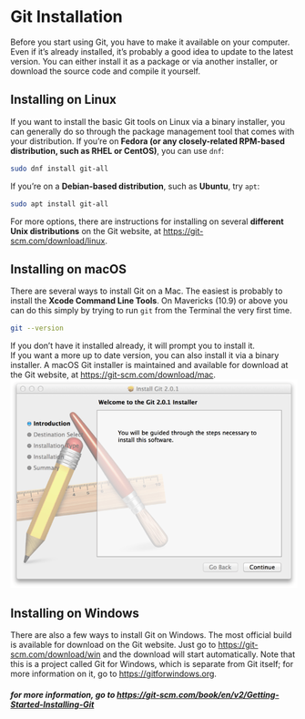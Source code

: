 # Git Installation
Before you start using Git, you have to make it available on your computer. Even if it’s already installed, it’s probably a good idea to update to the latest version. You can either install it as a package or via another installer, or download the source code and compile it yourself.

## Installing on Linux
If you want to install the basic Git tools on Linux via a binary installer, you can generally do so through the package management tool that comes with your distribution. If you’re on **Fedora (or any closely-related RPM-based distribution, such as RHEL or CentOS)**, you can use ```dnf```:
```bash 
sudo dnf install git-all
```
If you’re on a **Debian-based distribution**, such as **Ubuntu**, try ```apt```:
```bash 
sudo apt install git-all
```
For more options, there are instructions for installing on several **different Unix distributions** on the Git website, at https://git-scm.com/download/linux.


## Installing on macOS
There are several ways to install Git on a Mac. The easiest is probably to install the **Xcode Command Line Tools**. On Mavericks (10.9) or above you can do this simply by trying to run ```git``` from the Terminal the very first time.
```bash 
git --version
```
If you don’t have it installed already, it will prompt you to install it.<br>
If you want a more up to date version, you can also install it via a binary installer. A macOS Git installer is maintained and available for download at the Git website, at https://git-scm.com/download/mac.
<img src="images/git-osx-installer.png">


## Installing on Windows
There are also a few ways to install Git on Windows. The most official build is available for download on the Git website. Just go to https://git-scm.com/download/win and the download will start automatically. Note that this is a project called Git for Windows, which is separate from Git itself; for more information on it, go to https://gitforwindows.org.


##### for more information, go to https://git-scm.com/book/en/v2/Getting-Started-Installing-Git